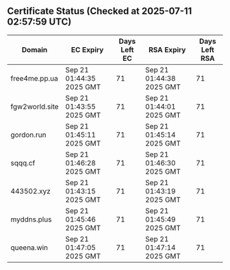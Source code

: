 ## Certificate Status (Checked at 2025-07-11 02:57:59 UTC)
| Domain | EC Expiry | Days Left EC | RSA Expiry | Days Left RSA |
|--------|-----------|-------------|------------|--------------|
| free4me.pp.ua | Sep 21 01:44:35 2025 GMT | 71 | Sep 21 01:44:38 2025 GMT | 71 |
| fgw2world.site | Sep 21 01:43:55 2025 GMT | 71 | Sep 21 01:44:01 2025 GMT | 71 |
| gordon.run | Sep 21 01:45:11 2025 GMT | 71 | Sep 21 01:45:14 2025 GMT | 71 |
| sqqq.cf | Sep 21 01:46:28 2025 GMT | 71 | Sep 21 01:46:30 2025 GMT | 71 |
| 443502.xyz | Sep 21 01:43:15 2025 GMT | 71 | Sep 21 01:43:19 2025 GMT | 71 |
| myddns.plus | Sep 21 01:45:46 2025 GMT | 71 | Sep 21 01:45:49 2025 GMT | 71 |
| queena.win | Sep 21 01:47:05 2025 GMT | 71 | Sep 21 01:47:14 2025 GMT | 71 |

